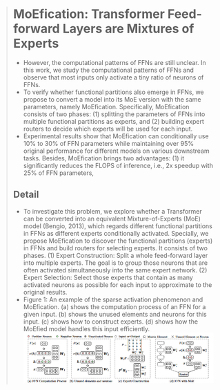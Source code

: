 > # MoEfication: Transformer Feed-forward Layers are Mixtures of Experts
>
> * However, the computational patterns of FFNs are still unclear. In this work, we study the computational patterns of FFNs and observe that most inputs only activate a tiny ratio of neurons of FFNs.
> * To verify whether functional partitions also emerge in FFNs, we propose to convert a model into its MoE version with the same parameters, namely MoEfication. Specifically, MoEfication consists of two phases: (1) splitting the parameters of FFNs into multiple functional partitions as experts, and (2) building expert routers to decide which experts will be used for each input.
> * Experimental results show that MoEfication can conditionally use 10% to 30% of FFN parameters while maintaining over 95% original performance for different models on various downstream tasks. Besides, MoEfication brings two advantages: (1) it significantly reduces the FLOPS of inference, i.e., 2x speedup with 25% of FFN parameters,
>
> ## Detail
>
> * To investigate this problem, we explore whether a Transformer can be converted into an equivalent Mixture-of-Experts (MoE) model (Bengio, 2013), which regards different functional partitions in FFNs as different experts conditionally activated. Specially, we propose MoEfication to discover the functional partitions (experts) in FFNs and build routers for selecting experts. It consists of two phases. (1) Expert Construction: Split a whole feed-forward layer into multiple experts. The goal is to group those neurons that are often activated simultaneously into the same expert network. (2) Expert Selection: Select those experts that contain as many activated neurons as possible for each input to approximate to the original results.
> * Figure 1: An example of the sparse activation phenomenon and MoEfication. (a) shows the computation process of an FFN for a given input. (b) shows the unused elements and neurons for this input. (c) shows how to construct experts. (d) shows how the MoEfied model handles this input efficiently.
>   ![1732108326985](images/MoEfication/1732108326985.png)
